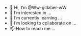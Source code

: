 - 👋 Hi, I’m @Ww-gitlaber-wW
- 👀 I’m interested in ...
- 🌱 I’m currently learning ...
- 💞️ I’m looking to collaborate on ...
- 📫 How to reach me ...

<!---
Ww-gitlaber-wW/Ww-gitlaber-wW is a ✨ special ✨ repository because its `README.md` (this file) appears on your GitHub profile.
You can click the Preview link to take a look at your changes.
--->
